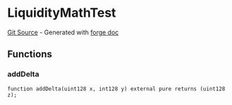# LiquidityMathTest
[Git Source](https://github.com/uniswap/v4-core/blob/80311e34080fee64b6fc6c916e9a51a437d0e482/src/test/LiquidityMathTest.sol) - Generated with [forge doc](https://book.getfoundry.sh/reference/forge/forge-doc)


## Functions
### addDelta


```solidity
function addDelta(uint128 x, int128 y) external pure returns (uint128 z);
```

